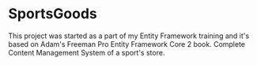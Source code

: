 # SportsGoods

This project was started as a part of my Entity Framework training and it's based on Adam's Freeman Pro Entity Framework Core 2 book. Complete
Content Management System of a sport's store.
